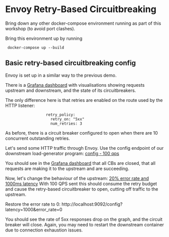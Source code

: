 # Envoy Retry-Based Circuitbreaking 

Bring down any other docker-compose environment running as part of this workshop (to avoid port clashes).

Bring this environment up by running 

```
 docker-compose up --build
```

## Basic retry-based circuitbreaking config

Envoy is set up in a similar way to the previous demo.

There is a [Grafana dashboard](http://localhost:3000/d/workshop/load-management-workshop?orgId=1&refresh=5s) with visualisations showing requests upstream and downstream, and the state of its circuitbreakers.

The only difference here is that retries are enabled on the route used by the HTTP listener:

```
                  retry_policy:
                    retry_on: "5xx"
                    num_retries: 3
```

As before, there is a circuit breaker configured to open when there are 10 concurrent outstanding retries.

Let's send some HTTP traffic through Envoy.
Use the config endpoint of our downstream load-generator program: [config - 100 qps](http://localhost:9094/config?http_rate=100&http_max_parallelism=100)

You should see in the [Grafana dashboard](http://localhost:3000/d/workshop/load-management-workshop?orgId=1&refresh=5s) that all CBs are closed,
that all requests are making it to the upstream and are succeeding.

Now, let's change the behaviour of the upstream: [20% error rate and 1000ms latency](http://localhost:9092/config?latency=1000&error_rate=0.2)
With 100 QPS sent this should consume the retry budget and cause the retry-based circuitbreaker to open, cutting off traffic to the upstream.

Restore the error rate to 0: http://localhost:9092/config?latency=1000&error_rate=0

You should see the rate of 5xx responses drop on the graph, and the circuit breaker will close. 
Again, you may need to restart the downstream container due to connection exhaustion issues.